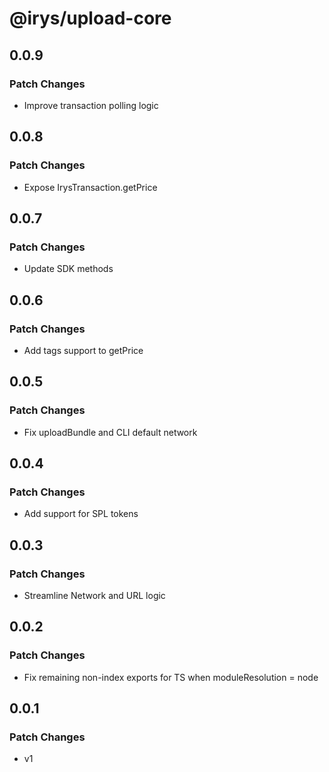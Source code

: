 # @irys/upload-core

## 0.0.9

### Patch Changes

- Improve transaction polling logic

## 0.0.8

### Patch Changes

- Expose IrysTransaction.getPrice

## 0.0.7

### Patch Changes

- Update SDK methods

## 0.0.6

### Patch Changes

- Add tags support to getPrice

## 0.0.5

### Patch Changes

- Fix uploadBundle and CLI default network

## 0.0.4

### Patch Changes

- Add support for SPL tokens

## 0.0.3

### Patch Changes

- Streamline Network and URL logic

## 0.0.2

### Patch Changes

- Fix remaining non-index exports for TS when moduleResolution = node

## 0.0.1

### Patch Changes

- v1
